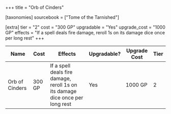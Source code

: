 +++
title = "Orb of Cinders"

[taxonomies]
sourcebook = ["Tome of the Tarnished"]

[extra]
tier = "2"
cost = "300 GP"
upgradable = "Yes"
upgrade_cost = "1000 GP"
effects = "If a spell deals fire damage, reroll 1s on its damage dice once per long rest"
+++

| Name                          | Cost    | Effects                                                                                           | Upgradable? | Upgrade Cost | Tier |
| ----------------------------- | ------- | ----------------------------------------------------------------------------------------------- | ----------- | ------------ | ---- |
| Orb of Cinders | 300 GP | If a spell deals fire damage, reroll 1s on its damage dice once per long rest | Yes | 1000 GP | 2 |
